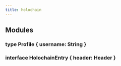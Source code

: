 ```yaml
---
title: holochain
---
```


## Modules
### type Profile { username: String }
### interface HolochainEntry { header: Header }
